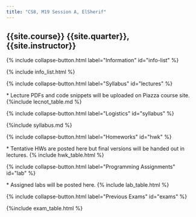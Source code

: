 ```yaml
---
title: "CS8, M19 Session A, ElSherif"
---
```



## {{site.course}} {{site.quarter}}, {{site.instructor}}

{% include collapse-button.html label="Information" id="info-list" %}

<div class="collapse" id="info-list">
 <div class="card card-body">
  {% include info_list.html %}
 </div>
</div>


{% include collapse-button.html label="Syllabus" id="lectures" %}
<div class="collapse" id="lectures">
 <div class="card card-body" markdown="1">
  * Lecture PDFs and code snippets will be uploaded on Piazza course site.
   {%include lecnot_table.md %}
 </div>
</div>


{% include collapse-button.html label="Logistics" id="syllabus" %}
<div class="collapse" id="syllabus">
 <div class="card card-body" markdown="1">
   {%include syllabus.md %}
 </div>
</div>

{% include collapse-button.html label="Homeworks" id="hwk" %}
<div class="collapse" id="hwk">
 <div class="card card-body">
  * Tentative HWs are posted here but final versions will be handed out in lectures. 
  {% include hwk_table.html %}
 </div>
</div>

{% include collapse-button.html label="Programming Assignments" id="lab" %}
<div class="collapse" id="lab">
 <div class="card card-body">
  * Assigned labs will be posted here.
  {% include lab_table.html %}
 </div>
</div>


{% include collapse-button.html label="Previous Exams" id="exams" %}
<div class="collapse" id="exams">
 <div class="card card-body">
  {%include exam_table.html %}
 </div>
</div>




